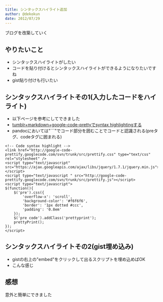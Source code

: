 ```yaml
---
title: シンタックスハイライト追加
author: @dekokun
date: 2012/07/29
---
```


ブログを改築していく

## やりたいこと

* シンタックスハイライトがしたい
* コードを貼り付けるとシンタックスハイライトができるようになりたいですね
* gist貼り付けも行いたい

## シンタックスハイライトその1(入力したコードをハイライト)

* 以下ページを参考にしてできました
* [tumblr+markdown+google-code-prettyでsyntax highlightingする](http://blog.sanojimaru.com/post/17991023585/tumblr-markdown-google-code-pretty-syntax)
* pandocにおいては"```"でコード部分を囲むことでコードと認識される(preタグ、codeタグに囲まれる)

```
<!-- Code syntax highlight -->
<link href="http://google-code-prettify.googlecode.com/svn/trunk/src/prettify.css" type="text/css" rel="stylesheet" />
<script type="text/javascript" src="https://ajax.googleapis.com/ajax/libs/jquery/1.7.1/jquery.min.js"></script>
<script type="text/javascript " src="http://google-code-prettify.googlecode.com/svn/trunk/src/prettify.js"></script>
<script type="text/javascript">
$(function(){ 
    $('pre').css({
        'overflow-x': 'scroll',
        'background-color': '#f6f6f6',
        'border': '1px dotted #ccc',
        'padding': '0.8em'
    });
    $('pre code').addClass('prettyprint');
    prettyPrint();
});
</script>
```

## シンタックスハイライトその2(gist埋め込み)

* gistの右上の"embed"をクリックして出るスクリプトを埋め込めばOK
* こんな感じ
<script src="https://gist.github.com/3099398.js?file=func.sh"></script>

## 感想

意外と簡単にできました
